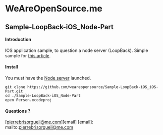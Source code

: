 # WeAreOpenSource.me

## Sample-LoopBack-iOS_Node-Part

#### Introduction  

IOS application sample, to question a node server (LoopBack). Simple sample for [this article](http://weareopensource.me/2015/04/20/loopback-ios-getting-started/). 

#### Install

You must have the [Node server](https://github.com/weareopensource/Sample-LoopBack-iOS_Node-Part) launched. 

    git clone https://github.com/weareopensource/Sample-LoopBack-iOS_iOS-Part.git
    cd ./Sample-LoopBack-iOS_Node-Part
    open Person.xcodeproj

#### Questions ? 

[pierrebrisorgueil@me.com][email]
[email]: mailto:pierrebrisorgueil@me.com
